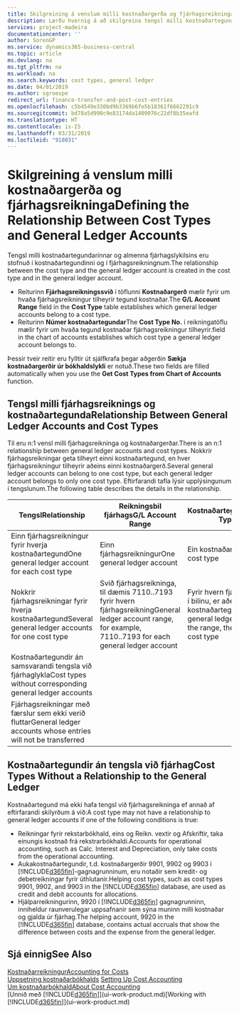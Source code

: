 ```yaml
---
title: Skilgreining á venslum milli kostnaðargerða og fjárhagsreikninga | Microsoft Docs
description: Lærðu hvernig á að skilgreina tengsl milli kostnaðartegundarinnar og fjárhagsreikningsins.
services: project-madeira
documentationcenter: ''
author: SorenGP
ms.service: dynamics365-business-central
ms.topic: article
ms.devlang: na
ms.tgt_pltfrm: na
ms.workload: na
ms.search.keywords: cost types, general ledger
ms.date: 04/01/2019
ms.author: sgroespe
redirect_url: finance-transfer-and-post-cost-entries
ms.openlocfilehash: c5b4549e330bd9b3369b6fe5b18361f6662291c9
ms.sourcegitcommit: bd78a5d990c9e83174da1409076c22df8b35eafd
ms.translationtype: HT
ms.contentlocale: is-IS
ms.lasthandoff: 03/31/2019
ms.locfileid: "918031"
---
```

# <a name="defining-the-relationship-between-cost-types-and-general-ledger-accounts"></a><span data-ttu-id="cb5e7-103">Skilgreining á venslum milli kostnaðargerða og fjárhagsreikninga</span><span class="sxs-lookup"><span data-stu-id="cb5e7-103">Defining the Relationship Between Cost Types and General Ledger Accounts</span></span>
<span data-ttu-id="cb5e7-104">Tengsl milli kostnaðartegundarinnar og almenna fjárhagslykilsins eru stofnuð í kostnaðartegundinni og í fjárhagsreikningnum.</span><span class="sxs-lookup"><span data-stu-id="cb5e7-104">The relationship between the cost type and the general ledger account is created in the cost type and in the general ledger account.</span></span>  

* <span data-ttu-id="cb5e7-105">Reiturinn **Fjárhagsreikningssvið** í töflunni **Kostnaðargerð** mælir fyrir um hvaða fjárhagsreikningur tilheyrir tegund kostnaðar.</span><span class="sxs-lookup"><span data-stu-id="cb5e7-105">The **G/L Account Range** field in the **Cost Type** table establishes which general ledger accounts belong to a cost type.</span></span>  
* <span data-ttu-id="cb5e7-106">Reiturinn **Númer kostnaðartegundar**</span><span class="sxs-lookup"><span data-stu-id="cb5e7-106">The **Cost Type No.**</span></span> <span data-ttu-id="cb5e7-107">í reikningatöflu mælir fyrir um hvaða tegund kostnaðar fjárhagsreikningur tilheyrir.</span><span class="sxs-lookup"><span data-stu-id="cb5e7-107">field in the chart of accounts establishes which cost type a general ledger account belongs to.</span></span>  

<span data-ttu-id="cb5e7-108">Þessir tveir reitir eru fylltir út sjálfkrafa þegar aðgerðin **Sækja kostnaðargerðir úr bókhaldslykli** er notuð.</span><span class="sxs-lookup"><span data-stu-id="cb5e7-108">These two fields are filled automatically when you use the **Get Cost Types from Chart of Accounts** function.</span></span>  

## <a name="relationship-between-general-ledger-accounts-and-cost-types"></a><span data-ttu-id="cb5e7-109">Tengsl milli fjárhagsreiknings og kostnaðartegunda</span><span class="sxs-lookup"><span data-stu-id="cb5e7-109">Relationship Between General Ledger Accounts and Cost Types</span></span>  
<span data-ttu-id="cb5e7-110">Til eru n:1 vensl milli fjárhagsreikninga og kostnaðargerðar.</span><span class="sxs-lookup"><span data-stu-id="cb5e7-110">There is an n:1 relationship between general ledger accounts and cost types.</span></span> <span data-ttu-id="cb5e7-111">Nokkrir fjárhagsreikningar geta tilheyrt einni kostnaðartegund, en hver fjárhagsreikningur tilheyrir aðeins einni kostnaðargerð.</span><span class="sxs-lookup"><span data-stu-id="cb5e7-111">Several general ledger accounts can belong to one cost type, but each general ledger account belongs to only one cost type.</span></span> <span data-ttu-id="cb5e7-112">Eftirfarandi tafla lýsir upplýsingunum í tengslunum.</span><span class="sxs-lookup"><span data-stu-id="cb5e7-112">The following table describes the details in the relationship.</span></span>  

|<span data-ttu-id="cb5e7-113">Tengsl</span><span class="sxs-lookup"><span data-stu-id="cb5e7-113">Relationship</span></span>|<span data-ttu-id="cb5e7-114">**Reikningsbil fjárhags**</span><span class="sxs-lookup"><span data-stu-id="cb5e7-114">**G/L Account Range**</span></span>|<span data-ttu-id="cb5e7-115">**Kostnaðartegundarnr.**</span><span class="sxs-lookup"><span data-stu-id="cb5e7-115">**Cost Type No.**</span></span>|  
|------------------|------------------------------------------------|-------------------------------------------|  
|<span data-ttu-id="cb5e7-116">Einn fjárhagsreikningur fyrir hverja kostnaðartegund</span><span class="sxs-lookup"><span data-stu-id="cb5e7-116">One general ledger account for each cost type</span></span>|<span data-ttu-id="cb5e7-117">Einn fjárhagsreikningur</span><span class="sxs-lookup"><span data-stu-id="cb5e7-117">One general ledger account</span></span>|<span data-ttu-id="cb5e7-118">Ein kostnaðartegund</span><span class="sxs-lookup"><span data-stu-id="cb5e7-118">One cost type</span></span>|  
|<span data-ttu-id="cb5e7-119">Nokkrir fjárhagsreikningar fyrir hverja kostnaðartegund</span><span class="sxs-lookup"><span data-stu-id="cb5e7-119">Several general ledger accounts for one cost type</span></span>|<span data-ttu-id="cb5e7-120">Svið fjárhagsreikninga, til dæmis 7110..7193 fyrir hvern fjárhagsreikning</span><span class="sxs-lookup"><span data-stu-id="cb5e7-120">General ledger account range, for example, 7110..7193 for each general ledger account</span></span>|<span data-ttu-id="cb5e7-121">Fyrir hvern fjárhagsreikning í bilinu, er aðeins ein kostnaðartegund</span><span class="sxs-lookup"><span data-stu-id="cb5e7-121">For each general ledger account in the range, there is only one cost type</span></span>|  
|<span data-ttu-id="cb5e7-122">Kostnaðartegundir án samsvarandi tengsla við fjárhaglykla</span><span class="sxs-lookup"><span data-stu-id="cb5e7-122">Cost types without corresponding general ledger accounts</span></span>|<Empty>||  
|<span data-ttu-id="cb5e7-123">Fjárhagsreikningar með færslur sem ekki verið fluttar</span><span class="sxs-lookup"><span data-stu-id="cb5e7-123">General ledger accounts whose entries will not be transferred</span></span>||<Empty>|  

## <a name="cost-types-without-a-relationship-to-the-general-ledger"></a><span data-ttu-id="cb5e7-124">Kostnaðartegundir án tengsla við fjárhag</span><span class="sxs-lookup"><span data-stu-id="cb5e7-124">Cost Types Without a Relationship to the General Ledger</span></span>  
<span data-ttu-id="cb5e7-125">Kostnaðartegund má ekki hafa tengsl við fjárhagsreikninga ef annað af eftirfarandi skilyrðum á við:</span><span class="sxs-lookup"><span data-stu-id="cb5e7-125">A cost type may not have a relationship to general ledger accounts if one of the following conditions is true:</span></span>  

* <span data-ttu-id="cb5e7-126">Reikningar fyrir rekstarbókhald, eins og Reikn. vextir og Afskriftir, taka einungis kostnað frá rekstrarbókhaldi.</span><span class="sxs-lookup"><span data-stu-id="cb5e7-126">Accounts for operational accounting, such as Calc. Interest and Depreciation, only take costs from the operational accounting.</span></span>  
* <span data-ttu-id="cb5e7-127">Aukakostnaðartegundir, t.d. kostnaðargerðir 9901, 9902 og 9903 í [!INCLUDE[d365fin](includes/d365fin_md.md)]-gagnagrunninum, eru notaðir sem kredit- og debetreikningar fyrir úthlutanir.</span><span class="sxs-lookup"><span data-stu-id="cb5e7-127">Helping cost types, such as cost types 9901, 9902, and 9903 in the [!INCLUDE[d365fin](includes/d365fin_md.md)] database, are used as credit and debit accounts for allocations.</span></span>  
* <span data-ttu-id="cb5e7-128">Hjálparreikningurinn, 9920 í [!INCLUDE[d365fin](includes/d365fin_md.md)] gagnagrunninn, inniheldur raunverulegar uppsafnanir sem sýna muninn milli kostnaðar og gjalda úr fjárhag.</span><span class="sxs-lookup"><span data-stu-id="cb5e7-128">The helping account, 9920 in the [!INCLUDE[d365fin](includes/d365fin_md.md)] database, contains actual accruals that show the difference between costs and the expense from the general ledger.</span></span>  

## <a name="see-also"></a><span data-ttu-id="cb5e7-129">Sjá einnig</span><span class="sxs-lookup"><span data-stu-id="cb5e7-129">See Also</span></span>  
[<span data-ttu-id="cb5e7-130">Kostnaðarreikningur</span><span class="sxs-lookup"><span data-stu-id="cb5e7-130">Accounting for Costs</span></span>](finance-manage-cost-accounting.md)  
<span data-ttu-id="cb5e7-131">[Uppsetning kostnaðarbókhalds](finance-set-up-cost-accounting.md) </span><span class="sxs-lookup"><span data-stu-id="cb5e7-131">[Setting Up Cost Accounting](finance-set-up-cost-accounting.md) </span></span>  
[<span data-ttu-id="cb5e7-132">Um kostnaðarbókhald</span><span class="sxs-lookup"><span data-stu-id="cb5e7-132">About Cost Accounting</span></span>](finance-about-cost-accounting.md)  
<span data-ttu-id="cb5e7-133">[Unnið með [!INCLUDE[d365fin](includes/d365fin_md.md)]](ui-work-product.md)</span><span class="sxs-lookup"><span data-stu-id="cb5e7-133">[Working with [!INCLUDE[d365fin](includes/d365fin_md.md)]](ui-work-product.md)</span></span>
